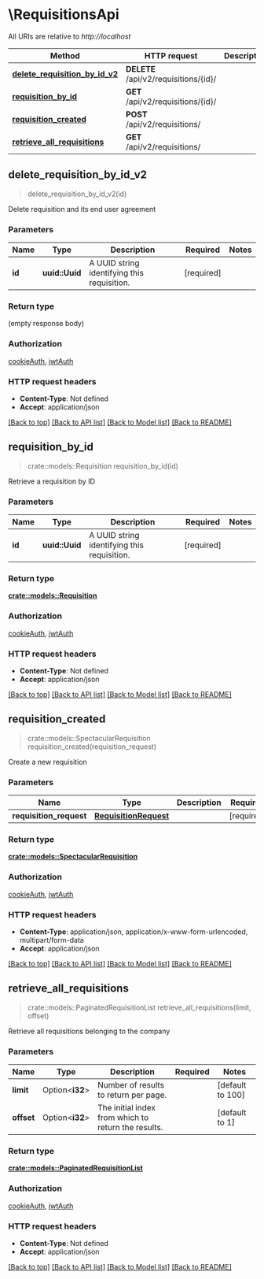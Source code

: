 # \RequisitionsApi

All URIs are relative to *http://localhost*

Method | HTTP request | Description
------------- | ------------- | -------------
[**delete_requisition_by_id_v2**](RequisitionsApi.md#delete_requisition_by_id_v2) | **DELETE** /api/v2/requisitions/{id}/ | 
[**requisition_by_id**](RequisitionsApi.md#requisition_by_id) | **GET** /api/v2/requisitions/{id}/ | 
[**requisition_created**](RequisitionsApi.md#requisition_created) | **POST** /api/v2/requisitions/ | 
[**retrieve_all_requisitions**](RequisitionsApi.md#retrieve_all_requisitions) | **GET** /api/v2/requisitions/ | 



## delete_requisition_by_id_v2

> delete_requisition_by_id_v2(id)


Delete requisition and its end user agreement

### Parameters


Name | Type | Description  | Required | Notes
------------- | ------------- | ------------- | ------------- | -------------
**id** | **uuid::Uuid** | A UUID string identifying this requisition. | [required] |

### Return type

 (empty response body)

### Authorization

[cookieAuth](../README.md#cookieAuth), [jwtAuth](../README.md#jwtAuth)

### HTTP request headers

- **Content-Type**: Not defined
- **Accept**: application/json

[[Back to top]](#) [[Back to API list]](../README.md#documentation-for-api-endpoints) [[Back to Model list]](../README.md#documentation-for-models) [[Back to README]](../README.md)


## requisition_by_id

> crate::models::Requisition requisition_by_id(id)


Retrieve a requisition by ID

### Parameters


Name | Type | Description  | Required | Notes
------------- | ------------- | ------------- | ------------- | -------------
**id** | **uuid::Uuid** | A UUID string identifying this requisition. | [required] |

### Return type

[**crate::models::Requisition**](Requisition.md)

### Authorization

[cookieAuth](../README.md#cookieAuth), [jwtAuth](../README.md#jwtAuth)

### HTTP request headers

- **Content-Type**: Not defined
- **Accept**: application/json

[[Back to top]](#) [[Back to API list]](../README.md#documentation-for-api-endpoints) [[Back to Model list]](../README.md#documentation-for-models) [[Back to README]](../README.md)


## requisition_created

> crate::models::SpectacularRequisition requisition_created(requisition_request)


Create a new requisition

### Parameters


Name | Type | Description  | Required | Notes
------------- | ------------- | ------------- | ------------- | -------------
**requisition_request** | [**RequisitionRequest**](RequisitionRequest.md) |  | [required] |

### Return type

[**crate::models::SpectacularRequisition**](SpectacularRequisition.md)

### Authorization

[cookieAuth](../README.md#cookieAuth), [jwtAuth](../README.md#jwtAuth)

### HTTP request headers

- **Content-Type**: application/json, application/x-www-form-urlencoded, multipart/form-data
- **Accept**: application/json

[[Back to top]](#) [[Back to API list]](../README.md#documentation-for-api-endpoints) [[Back to Model list]](../README.md#documentation-for-models) [[Back to README]](../README.md)


## retrieve_all_requisitions

> crate::models::PaginatedRequisitionList retrieve_all_requisitions(limit, offset)


Retrieve all requisitions belonging to the company

### Parameters


Name | Type | Description  | Required | Notes
------------- | ------------- | ------------- | ------------- | -------------
**limit** | Option<**i32**> | Number of results to return per page. |  |[default to 100]
**offset** | Option<**i32**> | The initial index from which to return the results. |  |[default to 1]

### Return type

[**crate::models::PaginatedRequisitionList**](PaginatedRequisitionList.md)

### Authorization

[cookieAuth](../README.md#cookieAuth), [jwtAuth](../README.md#jwtAuth)

### HTTP request headers

- **Content-Type**: Not defined
- **Accept**: application/json

[[Back to top]](#) [[Back to API list]](../README.md#documentation-for-api-endpoints) [[Back to Model list]](../README.md#documentation-for-models) [[Back to README]](../README.md)

